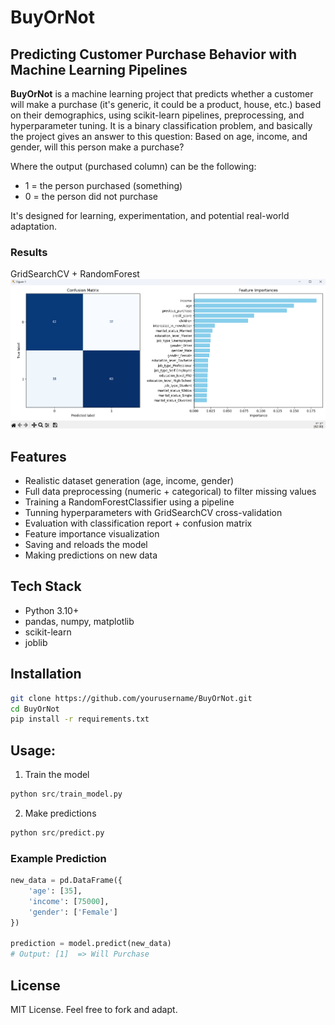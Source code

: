 # BuyOrNot

## Predicting Customer Purchase Behavior with Machine Learning Pipelines

**BuyOrNot** is a machine learning project that predicts whether a customer will make a purchase (it's generic, it could be a product, house, etc.) based on their demographics, using scikit-learn pipelines, preprocessing, and hyperparameter tuning. It is a binary classification problem, and basically the project gives an
answer to this question:
    Based on age, income, and gender, will this person make a purchase?

Where the output (purchased column) can be the following:
- 1 = the person purchased (something)
- 0 = the person did not purchase

It's designed for learning, experimentation, and potential real-world adaptation.

### Results

GridSearchCV + RandomForest
![Results](https://github.com/GaborWilk/BuyOrNot/blob/main/data/result_gridcv_randomforest.png?raw=true)

## Features

- Realistic dataset generation (age, income, gender)
- Full data preprocessing (numeric + categorical) to filter missing values
- Training a RandomForestClassifier using a pipeline
- Tunning hyperparameters with GridSearchCV cross-validation
- Evaluation with classification report + confusion matrix
- Feature importance visualization
- Saving and reloads the model
- Making predictions on new data

## Tech Stack

- Python 3.10+
- pandas, numpy, matplotlib
- scikit-learn
- joblib

## Installation

```bash
git clone https://github.com/yourusername/BuyOrNot.git
cd BuyOrNot
pip install -r requirements.txt
```

## Usage:

1. Train the model
```python
python src/train_model.py
```

2. Make predictions
```python
python src/predict.py
```

### Example Prediction

```python
new_data = pd.DataFrame({
    'age': [35],
    'income': [75000],
    'gender': ['Female']
})

prediction = model.predict(new_data)
# Output: [1]  => Will Purchase
```

## License

MIT License. Feel free to fork and adapt.
